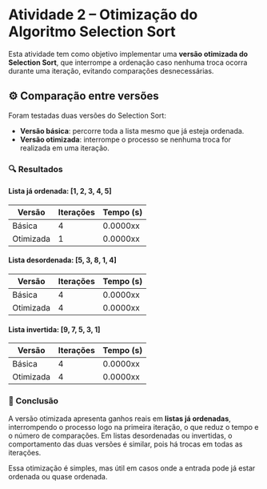 # Atividade 2 – Otimização do Algoritmo Selection Sort

Esta atividade tem como objetivo implementar uma **versão otimizada do Selection Sort**, que interrompe a ordenação caso nenhuma troca ocorra durante uma iteração, evitando comparações desnecessárias.

## ⚙️ Comparação entre versões

Foram testadas duas versões do Selection Sort:

- **Versão básica**: percorre toda a lista mesmo que já esteja ordenada.
- **Versão otimizada**: interrompe o processo se nenhuma troca for realizada em uma iteração.

### 🔍 Resultados

#### Lista já ordenada: [1, 2, 3, 4, 5]
| Versão           | Iterações | Tempo (s)      |
|------------------|-----------|----------------|
| Básica           | 4         | 0.0000xx       |
| Otimizada        | 1         | 0.0000xx       |

#### Lista desordenada: [5, 3, 8, 1, 4]
| Versão           | Iterações | Tempo (s)      |
|------------------|-----------|----------------|
| Básica           | 4         | 0.0000xx       |
| Otimizada        | 4         | 0.0000xx       |

#### Lista invertida: [9, 7, 5, 3, 1]
| Versão           | Iterações | Tempo (s)      |
|------------------|-----------|----------------|
| Básica           | 4         | 0.0000xx       |
| Otimizada        | 4         | 0.0000xx       |

### 📌 Conclusão

A versão otimizada apresenta ganhos reais em **listas já ordenadas**, interrompendo o processo logo na primeira iteração, o que reduz o tempo e o número de comparações. Em listas desordenadas ou invertidas, o comportamento das duas versões é similar, pois há trocas em todas as iterações.

Essa otimização é simples, mas útil em casos onde a entrada pode já estar ordenada ou quase ordenada.
